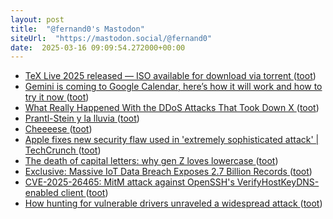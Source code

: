 ```yaml
---
layout: post
title:  "@fernand0's Mastodon"
siteUrl:  "https://mastodon.social/@fernand0"
date:  2025-03-16 09:09:54.272000+00:00
---
```

*  [TeX Live 2025 released — ISO available for download via torrent ](https://www.texastim.dev/tex-live-2025-iso-available-via-torrent) ([toot](https://mastodon.social/@fernand0/114171326907715147))
*  [Gemini is coming to Google Calendar, here’s how it will work and how to try it now ](https://www.techradar.com/computing/artificial-intelligence/gemini-is-coming-to-google-calendar-heres-how-it-will-work-and-how-to-try-it-no) ([toot](https://mastodon.social/@fernand0/114169776417075934))
*  [What Really Happened With the DDoS Attacks That Took Down X ](https://www.wired.com/story/x-ddos-attack-march-2025) ([toot](https://mastodon.social/@fernand0/114167946623493222))
*  [Prantl-Stein y la lluvia ](https://www.flickr.com/photos/fernand0/54373852277) ([toot](https://mastodon.social/@fernand0/114167881224263718))
*  [Cheeeese ](https://avecesunafoto.wordpress.com/2025/03/15/cheeeese) ([toot](https://mastodon.social/@fernand0/114167816180580508))
*  [Apple fixes new security flaw used in 'extremely sophisticated attack' \| TechCrunch ](https://techcrunch.com/2025/03/11/apple-fixes-new-security-flaw-used-in-extremely-sophisticated-attack) ([toot](https://mastodon.social/@fernand0/114167676890144008))
*  [The death of capital letters: why gen Z loves lowercase ](https://www.theguardian.com/society/2025/feb/18/death-of-capital-letters-why-gen-z-loves-lowercas) ([toot](https://mastodon.social/@fernand0/114167450936228517))
*  [Exclusive: Massive IoT Data Breach Exposes 2.7 Billion Records ](https://www.infosecurity-magazine.com/news/iot-data-breach-exposes-27-billion) ([toot](https://mastodon.social/@fernand0/114167224982896218))
*  [CVE-2025-26465: MitM attack against OpenSSH&#39;s VerifyHostKeyDNS-enabled client   ](https://www.qualys.com/2025/02/18/openssh-mitm-dos.txt) ([toot](https://mastodon.social/@fernand0/114166351821744481))
*  [How hunting for vulnerable drivers unraveled a widespread attack ](https://blog.checkpoint.com/research/how-hunting-for-vulnerable-drivers-unraveled-a-widespread-attack) ([toot](https://mastodon.social/@fernand0/114166232849106342))
